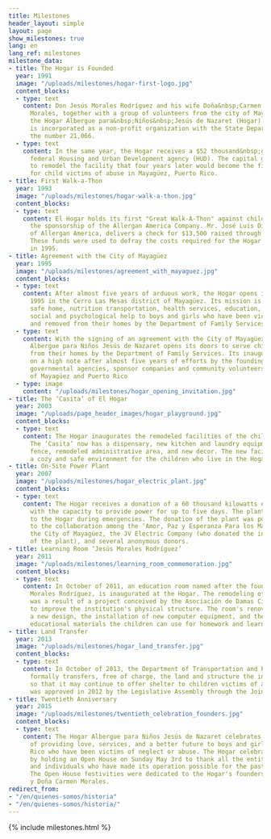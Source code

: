 ```yaml
---
title: Milestones
header_layout: simple
layout: page
show_milestones: true
lang: en
lang_ref: milestones
milestone_data:
- title: The Hogar is Founded
  year: 1991
  image: "/uploads/milestones/hogar-first-logo.jpg"
  content_blocks:
  - type: text
    content: Don Jesús Morales Rodríguez and his wife Doña&nbsp;Carmen Cordero de
      Morales, together with a group of volunteers from the city of Mayagüez, found
      the Hogar Albergue para&nbsp;Niños&nbsp;Jesús de Nazaret (Hogar). The Hogar
      is incorporated as a non-profit organization with the State Department, under
      the number 21,066.
  - type: text
    content: In the same year, the Hogar receives a $52 thousand&nbsp;grant from the
      federal Housing and Urban Development agency (HUD). The capital grant was used
      to remodel the facility that four years later would become the first home shelter
      for child victims of abuse in Mayagüez, Puerto Rico.
- title: First Walk-a-Thon
  year: 1993
  image: "/uploads/milestones/hogar-walk-a-thon.jpg"
  content_blocks:
  - type: text
    content: El Hogar holds its first "Great Walk-A-Thon" against child abuse with
      the sponsorship of the Allergan America Company. Mr. José Luis Díaz, President
      of Allergan America, delivers a check for $13,500 raised through the event.
      These funds were used to defray the costs required for the Hogar to begin operations
      in 1995.
- title: Agreement with the City of Mayagüez
  year: 1995
  image: "/uploads/milestones/agreement_with_mayaguez.jpg"
  content_blocks:
  - type: text
    content: After almost five years of arduous work, the Hogar opens its doors in
      1995 in the Cerro Las Mesas district of Mayagüez. Its mission is to offer a
      safe home, nutrition transportation, health services, education, recreation,
      social and psychological help to boys and girls who have been victims of abuse
      and removed from their homes by the Department of Family Services.
  - type: text
    content: With the signing of an agreement with the City of Mayagüez, the Hogar
      Albergue para Niños Jesús de Nazaret opens its doors to serve children removed
      from their homes by the Department of Family Services. Its inauguration culminates
      on a high note after almost five years of efforts by the founding committee,
      governmental agencies, sponsor companies and community volunteers from the city
      of Mayagüez and Puerto Rico
  - type: image
    content: "/uploads/milestones/hogar_opening_invitation.jpg"
- title: The ‘Casita’ of El Hogar
  year: 2003
  image: "/uploads/page_header_images/hogar_playground.jpg"
  content_blocks:
  - type: text
    content: The Hogar inaugurates the remodeled facilities of the children's shelter.
      The ‘Casita’ now has a dispensary, new kitchen and laundry equipment, a new
      fence, remodeled administrative area, and new decor. The new facilities offer
      a cozy and safe environment for the children who live in the Hogar.
- title: On-Site Power Plant
  year: 2007
  image: "/uploads/milestones/hogar_electric_plant.jpg"
  content_blocks:
  - type: text
    content: The Hogar receives a donation of a 60 thousand kilowatts electrical plant
      with the capacity to provide power for up to five days. The plant provides power
      to the Hogar during emergencies. The donation of the plant was possible thanks
      to the collaboration among the ‘Amor, Paz y Esperanza Para los Más Necesitados’,
      the City of Mayagüez, the JV Electric Company (who donated the installation
      of the plant), and several anonymous donors.
- title: Learning Room ‘Jesús Morales Rodríguez’
  year: 2011
  image: "/uploads/milestones/learning_room_commemoration.jpg"
  content_blocks:
  - type: text
    content: In October of 2011, an education room named after the founder, Jesús
      Morales Rodríguez, is inaugurated at the Hogar. The remodeling of this room
      was a result of a project conceived by the Asociación de Damas Cívicas de Mayagüez
      to improve the institution's physical structure. The room's renovation includes
      a new design, the installation of new computer equipment, and the donation of
      educational materials the children can use for homework and learning activities.
- title: Land Transfer
  year: 2013
  image: "/uploads/milestones/hogar_land_transfer.jpg"
  content_blocks:
  - type: text
    content: In October of 2013, the Department of Transportation and Public Works
      formally transfers, free of charge, the land and structure the institution occupies
      so that it may continue to offer shelter to children victims of abuse. The transfer
      was approved in 2012 by the Legislative Assembly through the Joint Resolution
- title: Twentieth Anniversary
  year: 2015
  image: "/uploads/milestones/twentieth_celebration_founders.jpg"
  content_blocks:
  - type: text
    content: The Hogar Albergue para Niños Jesús de Nazaret celebrates twenty years
      of providing love, services, and a better future to boys and girls from Puerto
      Rico who have been victims of neglect or abuse. The Hogar celebrates its anniversary
      by holding an Open House on Sunday May 3rd to thank all the entities, associations
      and individuals who have made its operation possible for the past two decades.
      The Open House festivities were dedicated to the Hogar's founders, Don Jesús
      y Doña Carmen Morales.
redirect_from:
- "/en/quienes-somos/historia"
- "/en/quienes-somos/historia/"
---
```


{% include milestones.html %}